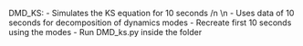 DMD_KS: - Simulates the KS equation for 10 seconds /n \n
        - Uses data of 10 seconds for decomposition of dynamics modes
        - Recreate first 10 seconds using the modes
        - Run DMD_ks.py inside the folder

        
        
